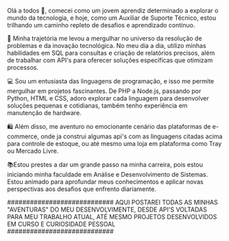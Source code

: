 Olá a todos 👋, comecei como um jovem aprendiz determinado a explorar o mundo da tecnologia, e hoje, como um Auxiliar de Suporte Técnico, estou trilhando um caminho repleto de desafios e aprendizado contínuo.

🔧 Minha trajetória me levou a mergulhar no universo da resolução de problemas e da inovação tecnológica. No meu dia a dia, utilizo minhas habilidades em SQL para consultas e criação de relatórios precisos, além de trabalhar com API's para oferecer soluções específicas que otimizam processos.

💻 Sou um entusiasta das linguagens de programação, e isso me permite mergulhar em projetos fascinantes. De PHP a Node.js, passando por Python, HTML e CSS, adoro explorar cada linguagem para desenvolver soluções pequenas e cotidianas, também tenho experiência em manutenção de hardware.

🛍️ Além disso, me aventuro no emocionante cenário das plataformas de e-commerce, onde ja construi algumas api's com as linguagens citadas acima para controle de estoque, ou até mesmo uma loja em plataforma como Tray ou Mercado Livre.

📚Estou prestes a dar um grande passo na minha carreira, pois estou iniciando minha faculdade em Análise e Desenvolvimento de Sistemas. Estou animado para aprofundar meus conhecimentos e aplicar novas perspectivas aos desafios que enfrento diariamente.

############################ AQUI POSTAREI TODAS AS MINHAS "AVENTURAS" DO MEU DESENVOLVIMENTE, DESDE API'S VOLTADAS PARA MEU TRABALHO ATUAL, ATÉ MESMO PROJETOS DESENVOLVIDOS EM CURSO E CURIOSIDADE PESSOAL ############################
